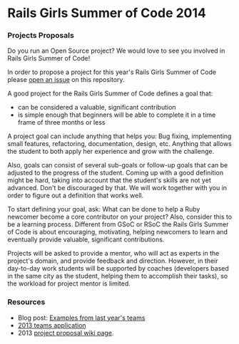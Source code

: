 # Rails Girls Summer of Code 2014
### Projects Proposals

Do you run an Open Source project? We would love to see you involved in Rails
Girls Summer of Code!

In order to propose a project for this year's Rails Girls Summer of Code please
[open an issue](https://github.com/rails-girls-summer-of-code/projects/issues/new) 
on this repository.

A good project for the Rails Girls Summer of Code defines a goal that:

* can be considered a valuable, significant contribution
* is simple enough that beginners will be able to complete it in a time frame
  of three months or less

A project goal can include anything that helps you: Bug fixing, implementing
small features, refactoring, documentation, design, etc. Anything that allows
the student to both apply her experience and grow with the challenge.

Also, goals can consist of several sub-goals or follow-up goals that can be
adjusted to the progress of the student. Coming up with a good definition might
be hard, taking into account that the student's skills are not yet advanced.
Don't be discouraged by that. We will work together with you in order to figure
out a definition that works well.

To start defining your goal, ask: What can be done to help a Ruby newcomer
become a core contributor on your project? Also, consider this to be a learning
process. Different from GSoC or RSoC the Rails Girls Summer of Code is about
encouraging, motivating, helping newcomers to learn and eventually provide
valuable, significant contributions.

Projects will be asked to provide a mentor, who will act as experts in the
project's domain, and provide feedback and direction. However, in their
day-to-day work students will be supported by coaches (developers based in the
same city as the student, helping them to accomplish their tasks), so the
workload for project mentor is limited.


### Resources

* Blog post: [Examples from last year's teams](http://railsgirlssummerofcode.org/blog/where-to-start)
* [2013 teams application](http://2013.teams.railsgirlssummerofcode.org/teams)
* 2013 [project proposal wiki page](https://github.com/rails-girls-summer-of-code/summer-of-code/wiki/Project-ideas). 
